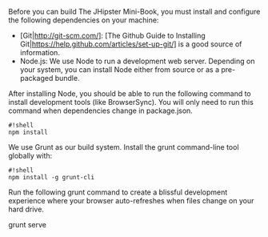 Before you can build The JHipster Mini-Book, you must install and configure the following dependencies on your machine:

* [Git|http://git-scm.com/]: [The Github Guide to Installing Git|https://help.github.com/articles/set-up-git/] is a good source of information.
* Node.js: We use Node to run a development web server. Depending on your system, you can install Node either from source or as a pre-packaged bundle.

After installing Node, you should be able to run the following command to install development tools (like BrowserSync). You will only need to run this command when dependencies change in package.json.
```
#!shell
npm install
```
We use Grunt as our build system. Install the grunt command-line tool globally with:
```
#!shell
npm install -g grunt-cli
```
Run the following grunt command to create a blissful development experience where your browser auto-refreshes when files change on your hard drive.

grunt serve